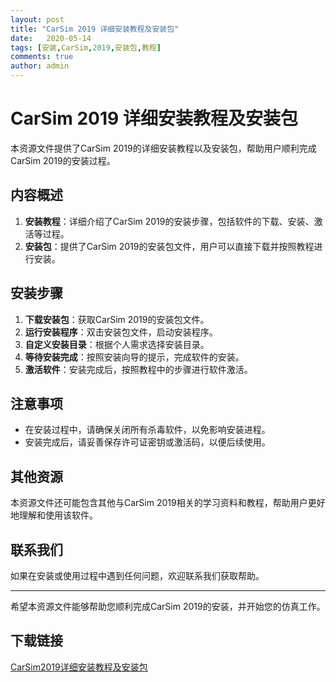 ```yaml
---
layout: post
title: "CarSim 2019 详细安装教程及安装包"
date:   2020-05-14
tags: [安装,CarSim,2019,安装包,教程]
comments: true
author: admin
---
```

# CarSim 2019 详细安装教程及安装包

本资源文件提供了CarSim 2019的详细安装教程以及安装包，帮助用户顺利完成CarSim 2019的安装过程。

## 内容概述

1. **安装教程**：详细介绍了CarSim 2019的安装步骤，包括软件的下载、安装、激活等过程。
2. **安装包**：提供了CarSim 2019的安装包文件，用户可以直接下载并按照教程进行安装。

## 安装步骤

1. **下载安装包**：获取CarSim 2019的安装包文件。
2. **运行安装程序**：双击安装包文件，启动安装程序。
3. **自定义安装目录**：根据个人需求选择安装目录。
4. **等待安装完成**：按照安装向导的提示，完成软件的安装。
5. **激活软件**：安装完成后，按照教程中的步骤进行软件激活。

## 注意事项

- 在安装过程中，请确保关闭所有杀毒软件，以免影响安装进程。
- 安装完成后，请妥善保存许可证密钥或激活码，以便后续使用。

## 其他资源

本资源文件还可能包含其他与CarSim 2019相关的学习资料和教程，帮助用户更好地理解和使用该软件。

## 联系我们

如果在安装或使用过程中遇到任何问题，欢迎联系我们获取帮助。

---

希望本资源文件能够帮助您顺利完成CarSim 2019的安装，并开始您的仿真工作。

## 下载链接

[CarSim2019详细安装教程及安装包](https://pan.quark.cn/s/50339888746b)